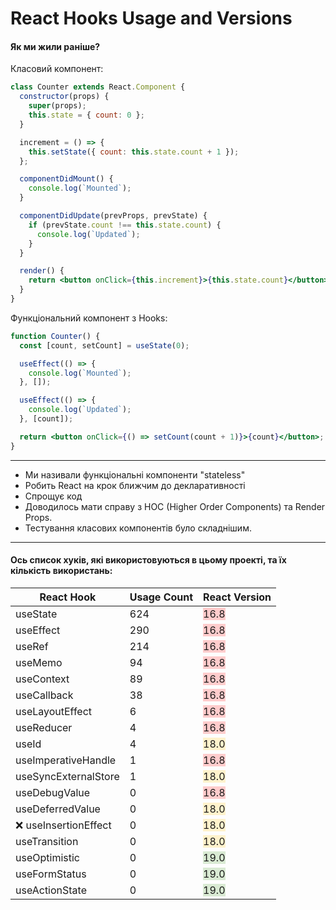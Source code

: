 # React Hooks Usage and Versions


#### Як ми жили раніше?

Класовий компонент:

```jsx
class Counter extends React.Component {
  constructor(props) {
    super(props);
    this.state = { count: 0 };
  }

  increment = () => {
    this.setState({ count: this.state.count + 1 });
  };

  componentDidMount() {
    console.log(`Mounted`);
  }

  componentDidUpdate(prevProps, prevState) {
    if (prevState.count !== this.state.count) {
      console.log(`Updated`);
    }
  }

  render() {
    return <button onClick={this.increment}>{this.state.count}</button>;
  }
}
```

Функціональний компонент з Hooks:

```jsx
function Counter() {
  const [count, setCount] = useState(0);

  useEffect(() => {
    console.log(`Mounted`);
  }, []);

  useEffect(() => {
    console.log(`Updated`);
  }, [count]);

  return <button onClick={() => setCount(count + 1)}>{count}</button>;
}
```
---

- Ми називали функціональні компоненти "stateless"
- Робить React на крок ближчим до декларативності
- Спрощує код
- Доводилось мати справу з HOC (Higher Order Components) та Render Props.
- Тестування класових компонентів було складнішим.

---


#### Ось список хуків, які використовуються в цьому проекті, та їх кількість використань:

| React Hook              | Usage Count | React Version |
|-------------------------|--------------|---------------|
| useState                | 624          | <span style="background-color: #ffcccc;">16.8</span>          |
| useEffect               | 290          | <span style="background-color: #ffcccc;">16.8</span>          |
| useRef                  | 214          | <span style="background-color: #ffcccc;">16.8</span>          |
| useMemo                 | 94           | <span style="background-color: #ffcccc;">16.8</span>          |
| useContext              | 89           | <span style="background-color: #ffcccc;">16.8</span>          |
| useCallback             | 38           | <span style="background-color: #ffcccc;">16.8</span>          |
| useLayoutEffect         | 6            | <span style="background-color: #ffcccc;">16.8</span>          |
| useReducer              | 4            | <span style="background-color: #ffcccc;">16.8</span>          |
| useId                   | 4            | <span style="background-color: #fff2cc;">18.0</span>          |
| useImperativeHandle     | 1            | <span style="background-color: #ffcccc;">16.8</span>          |
| useSyncExternalStore    | 1            | <span style="background-color: #fff2cc;">18.0</span>          |
| useDebugValue           | 0            | <span style="background-color: #ffcccc;">16.8</span>          |
| useDeferredValue        | 0            | <span style="background-color: #fff2cc;">18.0</span>          |
| ❌ useInsertionEffect   | 0            | <span style="background-color: #fff2cc;">18.0</span>          |
| useTransition           | 0            | <span style="background-color: #fff2cc;">18.0</span>          |
| useOptimistic           | 0            | <span style="background-color: #d9ead3;">19.0</span>          |
| useFormStatus           | 0            | <span style="background-color: #d9ead3;">19.0</span>          |
| useActionState          | 0            | <span style="background-color: #d9ead3;">19.0</span>          |
